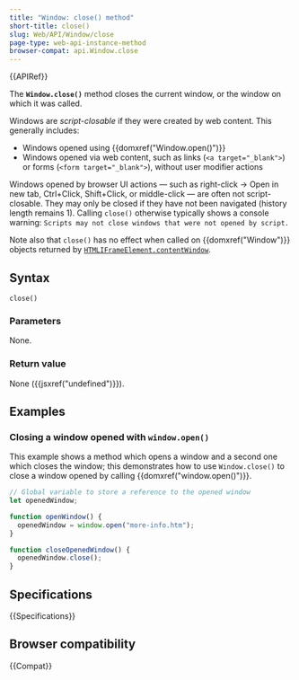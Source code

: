 ```yaml
---
title: "Window: close() method"
short-title: close()
slug: Web/API/Window/close
page-type: web-api-instance-method
browser-compat: api.Window.close
---
```


{{APIRef}}

The **`Window.close()`** method closes the current window, or
the window on which it was called.

Windows are _script-closable_ if they were created by web content. This generally includes:

- Windows opened using {{domxref("Window.open()")}}
- Windows opened via web content, such as links (`<a target="_blank">`) or forms (`<form target="_blank">`), without user modifier actions

Windows opened by browser UI actions — such as right-click → Open in new tab, Ctrl+Click, Shift+Click, or middle-click —
are often not script-closable. They may only be closed if they have not been navigated (history length remains 1).
Calling `close()` otherwise typically shows a console warning: `Scripts may not close windows that were not opened by script.`

Note also that `close()` has no effect when called on {{domxref("Window")}}
objects returned by
[`HTMLIFrameElement.contentWindow`](/en-US/docs/Web/API/HTMLIFrameElement/contentWindow).

## Syntax

```js-nolint
close()
```

### Parameters

None.

### Return value

None ({{jsxref("undefined")}}).

## Examples

### Closing a window opened with `window.open()`

This example shows a method which opens a window and a second one which closes the
window; this demonstrates how to use `Window.close()` to close a window
opened by calling {{domxref("window.open()")}}.

```js
// Global variable to store a reference to the opened window
let openedWindow;

function openWindow() {
  openedWindow = window.open("more-info.htm");
}

function closeOpenedWindow() {
  openedWindow.close();
}
```

## Specifications

{{Specifications}}

## Browser compatibility

{{Compat}}
